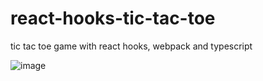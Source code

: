 # react-hooks-tic-tac-toe
tic tac toe game with react hooks, webpack and typescript

![image](https://user-images.githubusercontent.com/11095906/59638710-b1a8dd80-9161-11e9-8f65-9411595a9a3d.png)
